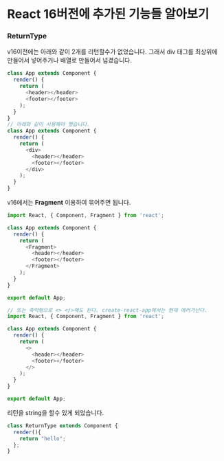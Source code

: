 # React 16버전에 추가된 기능들 알아보기 



### ReturnType

v16이전에는 아래와 같이 2개를 리턴할수가 없었습니다. 그래서 div 태그를 최상위에 만들어서 넣어주거나 배열로 만들어서 넘겼습니다. 

```javascript
class App extends Component {
  render() {
    return (
      <header></header>
      <footer></footer>
    );
  }
}
// 아래와 같이 사용해야 했습니다. 
class App extends Component {
  render() {
    return (
      <div>  
      	<header></header>
      	<footer></footer>
      </div>
    );
  }
}
```

v16에서는 **Fragment** 이용하여 묶어주면 됩니다.

```javascript
import React, { Component, Fragment } from 'react';

class App extends Component {
  render() {
    return (
      <Fragment>
        <header></header>
        <footer></footer>
      </Fragment>
    );
  }
}

export default App;

// 또는 축약형으로 <> </>해도 된다. create-react-app에서는 현재 에러가난다.
import React, { Component, Fragment } from 'react';

class App extends Component {
  render() {
    return (
      <>
        <header></header>
        <footer></footer>
      </>
    );
  }
}

export default App;

```



리턴을 string을 할수 있게 되었습니다.

```javascript
class ReturnType extends Component {
  render(){
    return "hello";  
  };
}
```

